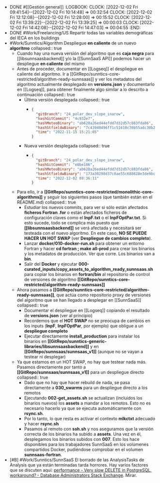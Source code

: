 - DONE #[[Gestión general]]
  :LOGBOOK:
  CLOCK: [2022-12-02 Fri 09:41:54]--[2022-12-02 Fri 10:14:48] =>  00:32:54
  CLOCK: [2022-12-02 Fri 12:12:08]--[2022-12-02 Fri 12:28:00] =>  00:15:52
  CLOCK: [2022-12-02 Fri 13:39:22]--[2022-12-02 Fri 13:39:25] =>  00:00:03
  CLOCK: [2022-12-02 Fri 14:42:08]--[2022-12-02 Fri 14:47:03] =>  00:04:55
  :END:
- DONE #Work/Freelancing/US Repartir todas las variables demográficas del IECA en los buildings
- #Work/Sunntics/Algorithm Despliegue **en caliente** de un nuevo **algoritmo**
  collapsed:: true
  - Cuando hay una nueva versión del algoritmo que es **caja negra** para [[libsunnsaasbackend]] y/o la [[SunnSaaS API]] podemos hacer un despliegue **en caliente** del mismo
  - Antes de proceder, documentar en [[Logseq]] el despliegue en caliente del algoritmo. Ir a [[GitRepo/sunntics-core-restricted/algorithm-ready-sunnsaas]] y ver los metadatos del algoritmo actualmente desplegado en **versions.json** y documentarlo en [[Logseq]], para obtener finalmente algo similar a lo descrito a continuación
    collapsed:: true
    - Última versión desplegada
      collapsed:: true
      - ```json
        {
          "gitBranch": "24_polar_dev_slope_inarow",
          "hashGitCommit": "4c932e7",
          "hashMeteoBinary": "ab628a26ed44efdd7d32d57c883fda86",
          "hashStfieldwBinary": "7c43940496ff1c51610c70b55adc30b2",
          "time": "2022-11-15 15:21:05"
        }
        ```
    - Nueva versión desplegada
      collapsed:: true
      - ```json
        {
          "gitBranch": "24_polar_dev_slope_inarow",
          "hashGitCommit": "e8be106",
          "hashMeteoBinary": "ab628a26ed44efdd7d32d57c883fda86",
          "hashStfieldwBinary": "173a30298d37c0ae55c688628e3de9bc",
          "time": "2022-12-02 09:36:11"
        }
        ```
  - Para ello, ir a **[[GitRepo/sunntics-core-restricted/monolithic-core-algorithms]]** y seguir los siguientes pasos (que también están en el README.md)
    collapsed:: true
    - Estudiar los nuevos commits, para ver si sólo están afectados **ficheros Fortran .for** o están afectados ficheros de configuración claves como el **InpF.txt** o el **InpFOptPar.txt**. Si esto sucede, todo se complica más puesto que **[[libsunnsaasbackend]]** se verá afectada y necesitará ser testeada con el nuevo algoritmo. En este caso, **NO SE PUEDE HACER UN HOT SWAP** (ver **Despliegue de cambios completo**).
    - Lanzar **docker/010-docker-run.sh** para obtener un entorno Fortran y hacer **cd fortran ; make all-prod** para crear los binarios y los metadatos de producción. Ver que corre. Los binarios van a **bin**.
    - Salir del **Docker** y ejecutar **000-curated_inputs/copy_assets_to_algorithm_ready_sunnsaas.sh** para copiar los binarios en **fortran/bin** al repositorio de control de versiones de algoritmo **[[GitRepo/sunntics-core-restricted/algorithm-ready-sunnsaas]]**
  - Ahora pasamos a **[[GitRepo/sunntics-core-restricted/algorithm-ready-sunnsaas]]**, que actúa como repositorio proxy de versiones del algoritmo que se han llegado a desplegar en [[SunnSaaS]]
    collapsed:: true
    - Documentar el despliegue en [[Logseq]] copiando el resultado de **versions.json** (ver al principio)
    - Recordemos que el **HOT SWAP** no se preocupa de cambios en los inputs (**InpF**, **InpFOptPar**, por ejemplo) que obligue a un **despliegue completo**
    - Ejecutar directamente **install_production** para instalar los binarios en **[[GitRepo/sunntics-generic-libraries/libsunnsaasbackend]]** y en **[[GitRepo/sunnsaas/sunnsaas_v1]]** (aunque no se vayan a testear ni desplegar)
  - Ya que estamos en un HOT SWAP, no hay que testear nada más. Pasamos directamente por tanto a **[[GitRepo/sunnsaas/sunnsaas_v1]]** para un despliegue directo
    collapsed:: true
    - Dado que no hay que hacer rebuild de nada, se pasa directamente a **030_swarms** para un despliegue directo a los remotos
    - Ejecutando **002-get_assets.sh** se actualizan (incluidos los binarios nuevos) los **assets** a mandar a los remotos. Esto no es necesario hacerlo ya que se ejecuta automáticamente con **rsync.sh**.
    - Por lo tanto, lo que resta es activar el contexto **mlkctxt** adecuado y hacer **rsync.sh**
    - Pasamos al remoto con **ssh.sh** y nos aseguramos que la versión correcta de los binarios ha subido a **assets**. Una vez en él, desplegamos los binarios subidos con **007**. Esto los hace disponibles para los trabajadores SunnSaaS en los volúmenes compartidos Docker, pudiéndose comprobar en el volumen **sunnsaas-fortran**.
- [#B] #Work/Sunntics/SunnSaaS El borrado de las AnalysisTasks de Analysis que ya están terminadas tarda horrores. Hay varios factores que se discuten aquí: [performance - Very slow DELETE in PostgreSQL, workaround? - Database Administrators Stack Exchange](https://dba.stackexchange.com/questions/37034/very-slow-delete-in-postgresql-workaround). Mirar.